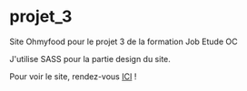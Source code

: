 # projet_3
Site Ohmyfood pour le projet 3 de la formation Job Etude OC 

J'utilise SASS pour la partie design du site.

Pour voir le site, rendez-vous [ICI](https://mickaelsermont.github.io/projet_3/) !
